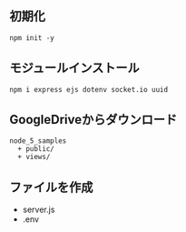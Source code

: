 ## 初期化
``` shell
npm init -y
```

## モジュールインストール
``` shell
npm i express ejs dotenv socket.io uuid
```

## GoogleDriveからダウンロード
```
node_5_samples
  + public/
  + views/
```
## ファイルを作成
- server.js
- .env